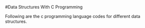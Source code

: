 #Data Structures With C Programming

Following are the c programming language codes for different data structures.
